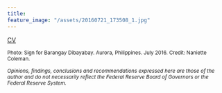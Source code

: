 ```yaml
---
title:
feature_image: "/assets/20160721_173508_1.jpg"
---
```



[CV](/assets/ETroland_CV_JUNE2019_ac.pdf)

<small>Photo: Sign for Barangay Dibayabay. Aurora, Philippines. July 2016. Credit: Naniette Coleman.</small>


<small><i>Opinions, findings, conclusions and recommendations expressed here are those of the author and do not necessarily reflect the Federal Reserve Board of Governors or the Federal Reserve System.</i></small>

